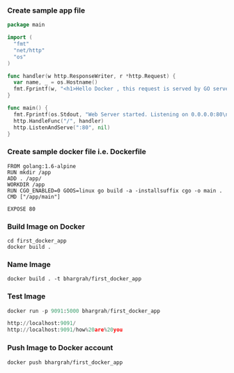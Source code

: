 ### Create sample app file
``` go
package main

import (
  "fmt"
  "net/http"
  "os"
)

func handler(w http.ResponseWriter, r *http.Request) {
  var name, _ = os.Hostname()
  fmt.Fprintf(w, "<h1>Hello Docker , this request is served by GO server , processed by host: %s</h1>\n", name)
}

func main() {
  fmt.Fprintf(os.Stdout, "Web Server started. Listening on 0.0.0.0:80\n")
  http.HandleFunc("/", handler)
  http.ListenAndServe(":80", nil)
}
```

### Create sample docker file i.e. Dockerfile
``` docker
FROM golang:1.6-alpine
RUN mkdir /app
ADD . /app/
WORKDIR /app
RUN CGO_ENABLED=0 GOOS=linux go build -a -installsuffix cgo -o main .
CMD ["/app/main"]

EXPOSE 80
```

### Build Image on Docker
``` unix
cd first_docker_app
docker build .
```

### Name Image 
``` unix
docker build . -t bhargrah/first_docker_app
```

### Test Image 
``` python
docker run -p 9091:5000 bhargrah/first_docker_app

http://localhost:9091/
http://localhost:9091/how%20are%20you
```

### Push Image to Docker account
``` unix
docker push bhargrah/first_docker_app
```
